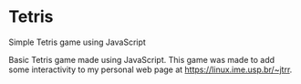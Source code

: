 # Tetris
Simple Tetris game using JavaScript

Basic Tetris game made using JavaScript. This game was made to add some
interactivity to my personal web page at https://linux.ime.usp.br/~jtrr.